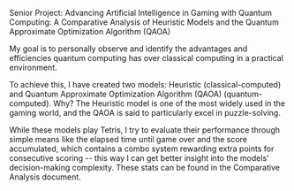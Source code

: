 Senior Project: 
Advancing Artificial Intelligence in Gaming with Quantum Computing: A Comparative Analysis of Heuristic Models and the Quantum Approximate Optimization Algorithm (QAOA)


My goal is to personally observe and identify the advantages and efficiencies quantum computing has over classical computing in a practical environment.

To achieve this, I have created two models: Heuristic (classical-computed) and Quantum Approximate Optimization Algorithm (QAOA) (quantum-computed).
Why? The Heuristic model is one of the most widely used in the gaming world, and the QAOA is said to particularly excel in puzzle-solving.

While these models play Tetris, I try to evaluate their performance through simple means like the elapsed time until game over and the score accumulated,
  which contains a combo system rewarding extra points for consecutive scoring -- this way I can get better insight into the models' decision-making complexity.
  These stats can be found in the Comparative Analysis document.
